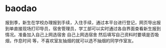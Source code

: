 # baodao
报到季，新生在学校办理报到手续，入住手续，通过本平台进行登记，网页导出报到单直接现场打印导员，宿舍管理员，学工部可以实时通过各自界面查看新生报到情况。准备加入自己上网选宿舍
自己上网选宿舍
然后填写自己资料时要填是否吸烟，作息时间
等，不喜欢室友抽烟的就可以选不抽烟的同学作室友。
